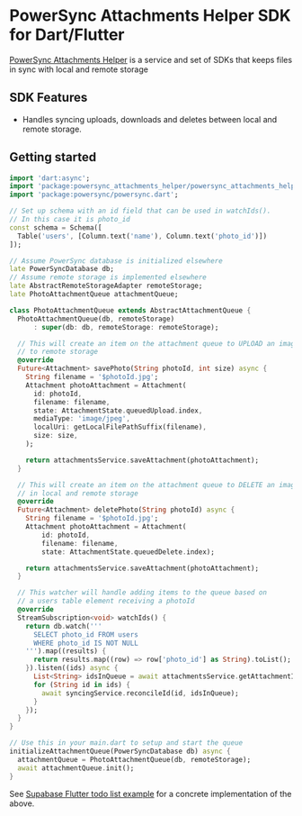 # PowerSync Attachments Helper SDK for Dart/Flutter

[PowerSync Attachments Helper](https://powersync.co) is a service and set of SDKs that keeps files in sync with local and remote storage

## SDK Features

* Handles syncing uploads, downloads and deletes between local and remote storage.

## Getting started

```dart
import 'dart:async';
import 'package:powersync_attachments_helper/powersync_attachments_helper.dart';
import 'package:powersync/powersync.dart';

// Set up schema with an id field that can be used in watchIds().
// In this case it is photo_id
const schema = Schema([
  Table('users', [Column.text('name'), Column.text('photo_id')])
]);

// Assume PowerSync database is initialized elsewhere
late PowerSyncDatabase db;
// Assume remote storage is implemented elsewhere
late AbstractRemoteStorageAdapter remoteStorage;
late PhotoAttachmentQueue attachmentQueue;

class PhotoAttachmentQueue extends AbstractAttachmentQueue {
  PhotoAttachmentQueue(db, remoteStorage)
      : super(db: db, remoteStorage: remoteStorage);

  // This will create an item on the attachment queue to UPLOAD an image
  // to remote storage
  @override
  Future<Attachment> savePhoto(String photoId, int size) async {
    String filename = '$photoId.jpg';
    Attachment photoAttachment = Attachment(
      id: photoId,
      filename: filename,
      state: AttachmentState.queuedUpload.index,
      mediaType: 'image/jpeg',
      localUri: getLocalFilePathSuffix(filename),
      size: size,
    );

    return attachmentsService.saveAttachment(photoAttachment);
  }

  // This will create an item on the attachment queue to DELETE an image
  // in local and remote storage
  @override
  Future<Attachment> deletePhoto(String photoId) async {
    String filename = '$photoId.jpg';
    Attachment photoAttachment = Attachment(
        id: photoId,
        filename: filename,
        state: AttachmentState.queuedDelete.index);

    return attachmentsService.saveAttachment(photoAttachment);
  }

  // This watcher will handle adding items to the queue based on
  // a users table element receiving a photoId
  @override
  StreamSubscription<void> watchIds() {
    return db.watch('''
      SELECT photo_id FROM users
      WHERE photo_id IS NOT NULL
    ''').map((results) {
      return results.map((row) => row['photo_id'] as String).toList();
    }).listen((ids) async {
      List<String> idsInQueue = await attachmentsService.getAttachmentIds();
      for (String id in ids) {
        await syncingService.reconcileId(id, idsInQueue);
      }
    });
  }
}

// Use this in your main.dart to setup and start the queue
initializeAttachmentQueue(PowerSyncDatabase db) async {
  attachmentQueue = PhotoAttachmentQueue(db, remoteStorage);
  await attachmentQueue.init();
}
```

See [Supabase Flutter todo list example](../../demos/powersync-supabase-flutter-todolist-demo/README.md) for a concrete implementation of the above.
